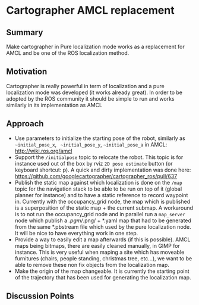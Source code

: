 # Cartographer AMCL replacement

## Summary
[summary]: #summary

Make cartographer in Pure localization mode works as a replacement for AMCL and be one of the ROS localization method.

## Motivation
[motivation]: #motivation

Cartographer is really powerful in term of localization and a pure localization mode was developed (it works already great). In order to be adopted by the ROS community it should be simple to run and works similarly  in its implementation as AMCL


## Approach
[approach]: #approach

* Use parameters to initialize the starting pose of the robot, similarly as ` ~initial_pose_x`, ` ~initial_pose_y`, `~initial_pose_a` in AMCL: http://wiki.ros.org/amcl
* Support the `/initialpose` topic to relocate the robot. This topic is for instance used out of the box by rviz `2D pose estimate` button (or keyboard shortcut: p). A quick and dirty implementation was done here: https://github.com/googlecartographer/cartographer_ros/pull/637
* Publish the static map against which localization is done on the `/map` topic for the navigation stack to be able to be run on top of it (global planner for instance) and to have a static reference to record waypoint in. Currently with the occupancy_grid node, the map which is published is a superposition of the static map + the current submap. A workaround is to not run the occupancy_grid node and in parallel run a `map_server` node which publish a *.pgm/*.png/ + *.yaml map that had to be generated from the same *.pbstream file which used by the pure localization node. It will be nice to have everything work in one step.
* Provide a way to easily edit a map afterwards (if this is possible). AMCL maps being bitmaps, there are easily cleaned manually, in GIMP for instance. This is very useful when maping a site which has moveable furnitures (chairs, people standing, christmas tree, etc...), we want to be able to remove these non fix objects from the localization map.
* Make the origin of the map changeable. It is currently the starting point of the trajectory that has been used for generating the localization map.

## Discussion Points
[discussion]: #discussion

